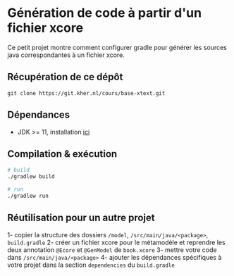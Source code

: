 # Génération de code à partir d'un fichier xcore

Ce petit projet montre comment configurer gradle pour générer les sources java correspondantes à un fichier xcore.

## Récupération de ce dépôt

`git clone https://git.kher.nl/cours/base-xtext.git`

## Dépendances

- JDK >= 11, installation [ici](https://adoptium.net/)

## Compilation & exécution

```bash
# build
./gradlew build

# run
./gradlew run
```

## Réutilisation pour un autre projet

1- copier la structure des dossiers `/model`, `/src/main/java/<package>`, `build.gradle`
2- créer un fichier xcore pour le métamodèle et reprendre les deux annotation `@Ecore` et `@GenModel` de `book.xcore`
3- mettre votre code dans `/src/main/java/<package>`
4- ajouter les dépendances spécifiques à votre projet dans la section `dependencies` du `build.gradle`